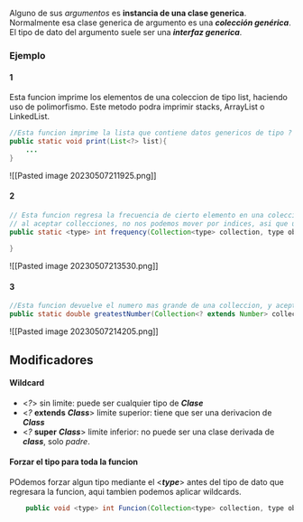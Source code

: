 Alguno de sus *argumentos* es **instancia de una clase generica**. Normalmente esa clase generica de argumento es una ***colección genérica***. El tipo de dato del argumento suele ser una ***interfaz generica***.

### Ejemplo

#### 1
Esta funcion imprime los elementos de una coleccion de tipo list, haciendo uso de polimorfismo. Este metodo podra imprimir stacks, ArrayList o LinkedList.
```java 
//Esta funcion imprime la lista que contiene datos genericos de tipo ?
public static void print(List<?> list){
	...
}
```
![[Pasted image 20230507211925.png]]

#### 2
```java 
// Esta funcion regresa la frecuencia de cierto elemento en una coleccion,
// al aceptar collecciones, no nos podemos mover por indices, asi que usemos un for each para ciclar entre los elementos
public static <type> int frequency(Collection<type> collection, type object){
	
}
```
![[Pasted image 20230507213530.png]]

#### 3
```java
//Esta funcion devuelve el numero mas grande de una colleccion, y acepta que los datos guardados en la coleccion sean sub-clases de Numbers
public static double greatestNumber(Collection<? extends Number> collection)
```
![[Pasted image 20230507214205.png]]

## Modificadores
#### Wildcard
- \<*?*\> sin limite: puede ser cualquier tipo de ***Clase***
- \<*?* **extends** ***Class***\> limite superior: tiene que ser una derivacion de ***Class***
- \<*?* **super** ***Class***\> limite inferior: no puede ser una clase derivada de ***class***, solo *padre*.

#### Forzar el tipo para toda la funcion
POdemos forzar algun tipo mediante el \<***type***\>  antes del tipo de dato que regresara la funcion, aqui tambien podemos aplicar wildcards.
```java
	public void <type> int Funcion(Collection<type> collection, type object);
```